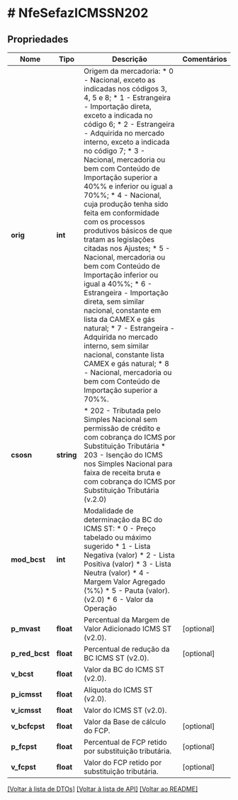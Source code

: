 # # NfeSefazICMSSN202

## Propriedades

Nome | Tipo | Descrição | Comentários
------------ | ------------- | ------------- | -------------
**orig** | **int** | Origem da mercadoria:  * 0 - Nacional, exceto as indicadas nos códigos 3, 4, 5 e 8;  * 1 - Estrangeira - Importação direta, exceto a indicada no código 6;  * 2 - Estrangeira - Adquirida no mercado interno, exceto a indicada no código 7;  * 3 - Nacional, mercadoria ou bem com Conteúdo de Importação superior a 40%% e inferior ou igual a 70%%;  * 4 - Nacional, cuja produção tenha sido feita em conformidade com os processos produtivos básicos de que tratam as legislações citadas nos Ajustes;  * 5 - Nacional, mercadoria ou bem com Conteúdo de Importação inferior ou igual a 40%%;  * 6 - Estrangeira - Importação direta, sem similar nacional, constante em lista da CAMEX e gás natural;  * 7 - Estrangeira - Adquirida no mercado interno, sem similar nacional, constante lista CAMEX e gás natural;  * 8 - Nacional, mercadoria ou bem com Conteúdo de Importação superior a 70%%. |
**csosn** | **string** | * 202 - Tributada pelo Simples Nacional sem permissão de crédito e com cobrança do ICMS por Substituição Tributária  * 203 - Isenção do ICMS nos Simples Nacional para faixa de receita bruta e com cobrança do ICMS por Substituição Tributária (v.2.0) |
**mod_bcst** | **int** | Modalidade de determinação da BC do ICMS ST:  * 0 - Preço tabelado ou máximo  sugerido  * 1 - Lista Negativa (valor)  * 2 - Lista Positiva (valor)  * 3 - Lista Neutra (valor)  * 4 - Margem Valor Agregado (%%)  * 5 - Pauta (valor). (v2.0)  * 6 - Valor da Operação |
**p_mvast** | **float** | Percentual da Margem de Valor Adicionado ICMS ST (v2.0). | [optional]
**p_red_bcst** | **float** | Percentual de redução da BC ICMS ST  (v2.0). | [optional]
**v_bcst** | **float** | Valor da BC do ICMS ST (v2.0). |
**p_icmsst** | **float** | Alíquota do ICMS ST (v2.0). |
**v_icmsst** | **float** | Valor do ICMS ST (v2.0). |
**v_bcfcpst** | **float** | Valor da Base de cálculo do FCP. | [optional]
**p_fcpst** | **float** | Percentual de FCP retido por substituição tributária. | [optional]
**v_fcpst** | **float** | Valor do FCP retido por substituição tributária. | [optional]

[[Voltar à lista de DTOs]](../../README.md#models) [[Voltar à lista de API]](../../README.md#endpoints) [[Voltar ao README]](../../README.md)
